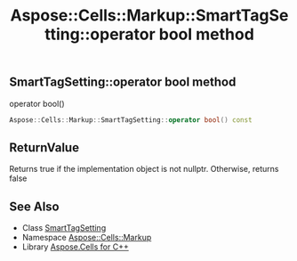 ﻿---
title: Aspose::Cells::Markup::SmartTagSetting::operator bool method
linktitle: operator bool
second_title: Aspose.Cells for C++ API Reference
description: 'Aspose::Cells::Markup::SmartTagSetting::operator bool method. operator bool() in C++.'
type: docs
weight: 400
url: /cpp/aspose.cells.markup/smarttagsetting/operator_bool/
---
## SmartTagSetting::operator bool method


operator bool()

```cpp
Aspose::Cells::Markup::SmartTagSetting::operator bool() const
```


## ReturnValue

Returns true if the implementation object is not nullptr. Otherwise, returns false

## See Also

* Class [SmartTagSetting](../)
* Namespace [Aspose::Cells::Markup](../../)
* Library [Aspose.Cells for C++](../../../)
